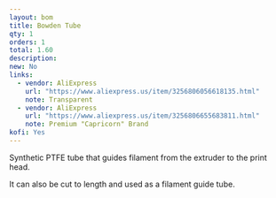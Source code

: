 ```yaml
---
layout: bom
title: Bowden Tube
qty: 1
orders: 1
total: 1.60
description: 
new: No
links:
  - vendor: AliExpress
    url: "https://www.aliexpress.us/item/3256806056618135.html"
    note: Transparent
  - vendor: AliExpress
    url: "https://www.aliexpress.us/item/3256806655683811.html"
    note: Premium "Capricorn" Brand
kofi: Yes
---
```


Synthetic PTFE tube that guides filament from the extruder to the print head. 

It can also be cut to length and used as a filament guide tube.